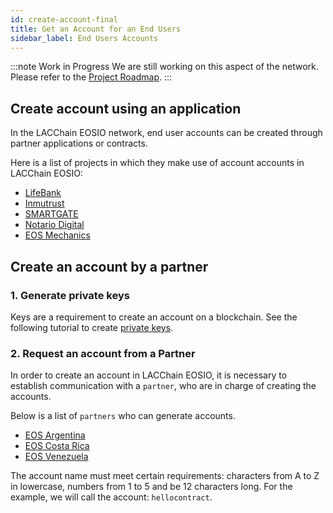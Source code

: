 ```yaml
---
id: create-account-final
title: Get an Account for an End Users
sidebar_label: End Users Accounts
---
```


:::note Work in Progress
We are still working on this aspect of the network. Please refer to the [Project Roadmap](./roadmap.md).
:::

## Create account using an application

In the LACChain EOSIO network, end user accounts can be created through partner applications or contracts.

Here is a list of projects in which they make use of account accounts in LACChain EOSIO:

- [LifeBank](https://lifebank.io/)
- [Inmutrust]()
- [SMARTGATE](https://smartgate.tech/)
- [Notario Digital](https://notarize.eosio.cr/dashboard/notary)
- [EOS Mechanics]()

## Create an account by a partner

### 1. Generate private keys

Keys are a requirement to create an account on a blockchain. See the following tutorial to create [private keys](./private-keys.md).

###  2. Request an account from a Partner

In order to create an account in LACChain EOSIO, it is necessary to establish communication with a `partner`, who are in charge of creating the accounts.

Below is a list of `partners` who can generate accounts. 

- [EOS Argentina](https://www.eosargentina.io/)
- [EOS Costa Rica](https://es.eoscostarica.io/)
- [EOS Venezuela](https://eosvenezuela.io//)


The account name must meet certain requirements: characters from A to Z in lowercase, numbers from 1 to 5 and be 12 characters long. For the example, we will call the account: `hellocontract`.